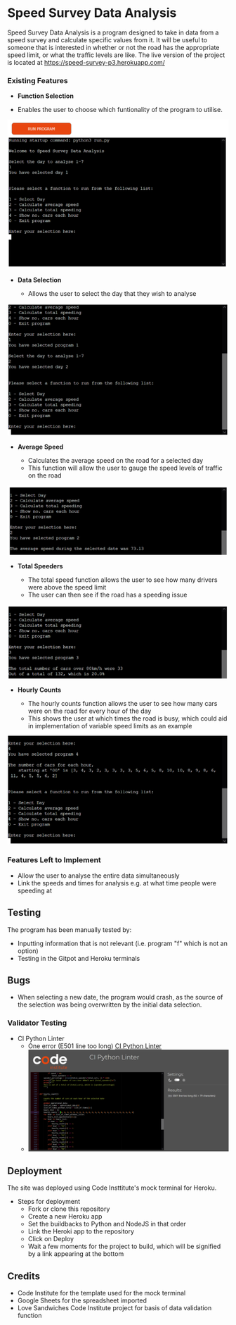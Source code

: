 # Speed Survey Data Analysis

Speed Survey Data Analysis is a program designed to take in data from a speed survey and calculate specific values from it.
It will be useful to someone that is interested in whether or not the road has the appropriate speed limit, or what the traffic levels are like.
The live version of the project is located at https://speed-survey-p3.herokuapp.com/

### Existing Features

- __Function Selection__

- Enables the user to choose which funtionality of the program to utilise.

![Function Selection](assets/images/function-select.png)

- __Data Selection__

  - Allows the user to select the day that they wish to analyse

![Data Selection](assets/images/data-selection.png)

- __Average Speed__

  - Calculates the average speed on the road for a selected day
  - This function will allow the user to gauge the speed levels of traffic on the road

![Average Speed](assets/images/average-speed.png)

- __Total Speeders__

  - The total speed function allows the user to see how many drivers were above the speed limit
  - The user can then see if the road has a speeding issue

![Total Speeders](assets/images/total-speeding.png)

- __Hourly Counts__ 

  - The hourly counts function allows the user to see how many cars were on the road for every hour of the day
  - This shows the user at which times the road is busy, which could aid in implementation of variable speed limits as an example

![Hourly Counts](assets/images/hourly_counts.png)

### Features Left to Implement

- Allow the user to analyse the entire data simultaneously
- Link the speeds and times for analysis e.g. at what time people were speeding at

## Testing 

The program has been manually tested by:
- Inputting information that is not relevant (i.e. program "f" which is not an option)
- Testing in the Gitpot and Heroku terminals

## Bugs

- When selecting a new date, the program would crash, as the source of the selection was being overwritten by the initial data selection.

### Validator Testing 

- CI Python Linter
  - One error (E501 line too long)  [CI Python Linter](https://pep8ci.herokuapp.com/#)
  - ![Python Linter](assets/images/python-linter.png)

## Deployment

The site was deployed using Code Insttitute's mock terminal for Heroku.

- Steps for deployment
  - Fork or clone this repository
  - Create a new Heroku app
  - Set the buildbacks to Python and NodeJS in that order
  - Link the Heroki app to the repository
  - Click on Deploy
  - Wait a few moments for the project to build, which will be signified by a link appearing at the bottom

## Credits 

- Code Institute for the template used for the mock terminal
- Google Sheets for the spreadsheet imported
- Love Sandwiches Code Institute project for basis of data validation function